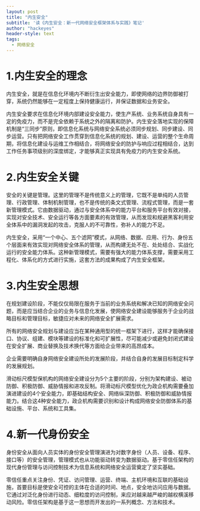 ```yaml
---
layout: post
title: "内生安全"
subtitle: '读《内生安全：新一代网络安全框架体系与实践》笔记'
author: "hackeyes"
header-style: text
tags:
  - 网络安全
---
```




# 1.内生安全的理念

内生安全，就是在信息化环境内不断衍生出安全能力，即使网络的边界防御被打穿，系统仍然能够在一定程度上保持健康运行，并保证数据和业务安全。

内生安全要求在信息化环境内部建设安全能力，使生产系统、业务系统自身具有一定的免疫力，而不是完全依赖于系统之外的隔离和防护。内生安全落地实现的保障机制是“三同步”原则，即信息化系统与网络安全系统必须同步规划、同步建设、同步运营。只有把网络安全工作贯穿到信息化系统的规划、建设、运营的整个生命周期，将信息化建设与运维工作相结合，将网络安全的防护与响应过程相结合，达到工作任务事项级别的深度绑定，才能够真正实现具有免疫力的内生安全系统。

# 2.内生安全关键

安全的关键是管理。这里的管理不是传统意义上的管理，它既不是单纯的人员管理、行政管理、体制机制管理，也不是传统的条文式管理、流程式管理，而是一套新管理模式。它由数据驱动，通过与安全体系中的能力平台和服务平台有效对接，实现对安全技术、安全运行等各方面要素的有效管理，从而发现和规避黑客利用安全体系中的漏洞发起的攻击，克服人的不可靠性，弥补人的能力不足。

内生安全，采用“一个中心、五个滤网”模式，从网络、数据、应用、行为、身份五个层面来有效实现对网络安全体系的管理，从而构建无处不在、处处结合、实战化运行的安全能力体系。这种新管理模式，需要有强大的能力体系支撑，需要采用工程化、体系化的方式进行实施，这套方法的成果构成了内生安全框架。

# 3.内生安全思想

在规划建设阶段，不能仅仅局限在服务于当前的业务系统和解决已知的网络安全问题，而是应当结合企业的业务与信息化发展，使网络安全建设能够服务于企业的战略目标和管理目标，敏捷应对未来的网络安全扩展需求。

所有的网络安全规划与建设应当在某种通用型的统一框架下进行，这样才能确保接口、协议、组建、模块等建设的标准化和可扩展性，尽可能减少或避免封闭式建设在安全扩展、商业替换及技术换代等方面给企业带来的高昂成本。

 企业需要明确自身网络安全建设所处的发展阶段，并结合自身的发展目标制定科学的发展规划。

滑动标尺模型保机构的网络安全建设分为5个主要的阶段，分别为架构建设、被动防御、积极防御、威胁情报和进攻反制。将滑动标尺模型优化为政企机构需要叠加演进建设的4个安全能力，即基础结构安全、网络纵深防御、积极防御和威胁情报能力。结合这4种安全能力，政企机构需要识别和设计构成网络安全防御体系的基础设施、平台、系统和工具集。

# 4.新一代身份安全

身份安全从面向人员实体的身份安全管理演进为对数字身份（人员、设备、程序、接口等）的安全管理，管理模式也从功能驱动转变为数据驱动。基于零信任架构的现代身份管理与访问控制技术为信息系统和网络安全运营奠定了坚实基础。

零信任重点关注身份、凭证、访问管理、运营、终端、主机环境和互联的基础设施，首要目标是使安全可控的主体在合适的时间、地点，安全地访问应用与数据。它通过对泛化身份进行动态、细粒度的访问控制，来应对越来越严峻的越权横溪移动风险。零信任架构是基于这一思想而开发出的一系列概念、方法和技术。



